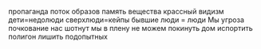 пропаганда поток образов память вещества крассный видизм 
дети=недолюди
сверхлюди=кейпы 
бывшие люди = люди
Мы угроза почкование нас шотнут 
мы в плену не можем покинуть дом 
испортить полигон лишить подопытных 

